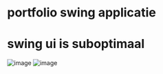 # portfolio swing applicatie
# swing ui is suboptimaal
![image](https://github.com/user-attachments/assets/205dc91c-e147-4fc4-9463-3c067b67d2bf)
![image](https://github.com/user-attachments/assets/a5508a31-2524-48fc-b947-b5c98a3b451a)
